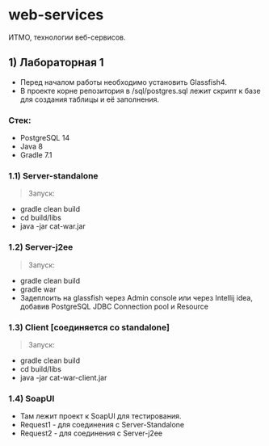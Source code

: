# web-services
ИТМО, технологии веб-сервисов.

## 1) Лабораторная 1
- Перед началом работы необходимо установить Glassfish4.
- В проекте корне репозитория в /sql/postgres.sql лежит скрипт к базе для создания таблицы и её заполнения.

### Стек:
- PostgreSQL 14
- Java 8
- Gradle 7.1

### 1.1) Server-standalone
>Запуск: 
- gradle clean build
- cd build/libs
- java -jar cat-war.jar

### 1.2) Server-j2ee
>Запуск:
- gradle clean build
- gradle war
- Задеплоить на glassfish через Admin console или через Intellij idea, добавив PostgreSQL JDBC Connection pool и Resource

### 1.3) Client [соединяется со standalone]
>Запуск:
- gradle clean build
- cd build/libs
- java -jar cat-war-client.jar

### 1.4) SoapUI
- Там лежит проект к SoapUI для тестирования.
- Request1 - для соединения с Server-Standalone
- Request2 - для соединения с Server-j2ee
